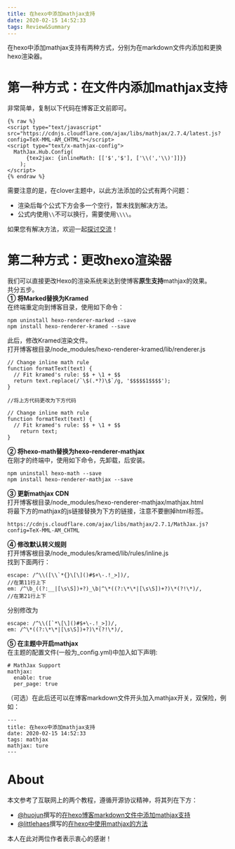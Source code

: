 ```yaml
---
title: 在hexo中添加mathjax支持
date: 2020-02-15 14:52:33
tags: Review&Summary
---
```

在hexo中添加mathjax支持有两种方式，分别为在markdown文件内添加和更换hexo渲染器。
# 第一种方式：在文件内添加mathjax支持
非常简单，复制以下代码在博客正文前即可。  
```
{% raw %}
<script type="text/javascript" src="https://cdnjs.cloudflare.com/ajax/libs/mathjax/2.7.4/latest.js?config=TeX-MML-AM_CHTML"></script>
<script type="text/x-mathjax-config">
  MathJax.Hub.Config(
      {tex2jax: {inlineMath: [['$','$'], ['\\(','\\)']]}}
    );
</script>
{% endraw %}
```
需要注意的是，在clover主题中，以此方法添加的公式有两个问题：  

- 渲染后每个公式下方会多一个空行，暂未找到解决方法。  
- 公式内使用`\\`不可以换行，需要使用`\\\\`。  

如果您有解决方法，欢迎一起[探讨交流](https://hoohan.cn/about/)！  
# 第二种方式：更改hexo渲染器
我们可以直接更改Hexo的渲染系统来达到使博客**原生支持**mathjax的效果。  
共分五步。  
**① 将Marked替换为Kramed**  
在终端重定向到博客目录，使用如下命令：  
```
npm uninstall hexo-renderer-marked --save
npm install hexo-renderer-kramed --save
```
此后，修改Kramed渲染文件。  
打开博客根目录/node_modules/hexo-renderer-kramed/lib/renderer.js  
```
// Change inline math rule
function formatText(text) {
  // Fit kramed's rule: $$ + \1 + $$
  return text.replace(/`\$(.*?)\$`/g, '$$$$$1$$$$');
}

//将上方代码更改为下方代码

// Change inline math rule
function formatText(text) {
  // Fit kramed's rule: $$ + \1 + $$
    return text;
}
```
**② 将hexo-math替换为hexo-renderer-mathjax**  
在刚才的终端中，使用如下命令，先卸载，后安装。  
```
npm uninstall hexo-math --save
npm install hexo-renderer-mathjax --save
```
**③ 更新mathjax CDN**  
打开博客根目录/node_modules/hexo-renderer-mathjax/mathjax.html  
将最下方的mathjax的js链接替换为下方的链接，注意不要删掉html标签。
```
https://cdnjs.cloudflare.com/ajax/libs/mathjax/2.7.1/MathJax.js?config=TeX-MML-AM_CHTML
```
**④ 修改默认转义规则**  
打开博客根目录/node_modules/kramed/lib/rules/inline.js  
找到下面两行：
```
escape: /^\\([\\`*{}\[\]()#$+\-.!_>])/,
//在第11行上下
em: /^\b_((?:__|[\s\S])+?)_\b|^\*((?:\*\*|[\s\S])+?)\*(?!\*)/, 
//在第21行上下
```
分别修改为  
```
escape: /^\\([`*\[\]()#$+\-.!_>])/,
em: /^\*((?:\*\*|[\s\S])+?)\*(?!\*)/,
```
**⑤ 在主题中开启mathjax**  
在主题的配置文件(一般为_config.yml)中加入如下声明:
```
# MathJax Support
mathjax:
  enable: true
  per_page: true
```
（可选）在此后还可以在博客markdown文件开头加入mathjax开关，双保险，例如：
```
---
title: 在hexo中添加mathjax支持
date: 2020-02-15 14:52:33
tags: mathjax
mathjax: ture
---
```

# About
本文参考了互联网上的两个教程，遵循开源协议精神，将其列在下方：
- [@huojun](https://www.jianshu.com/u/e8537ffe74d6)撰写的[在hexo博客markdown文件中添加mathjax支持](https://www.jianshu.com/p/96a65a0bdb95)  
- [@littlehaes](https://blog.csdn.net/littlehaes)撰写的[在hexo中使用mathjax的方法](https://blog.csdn.net/littlehaes/article/details/84370393)  

本人在此对两位作者表示衷心的感谢！